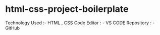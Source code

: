 # html-css-project-boilerplate

Technology Used :- HTML , CSS 
Code Editor : - VS CODE 
Repository : - GitHub 
